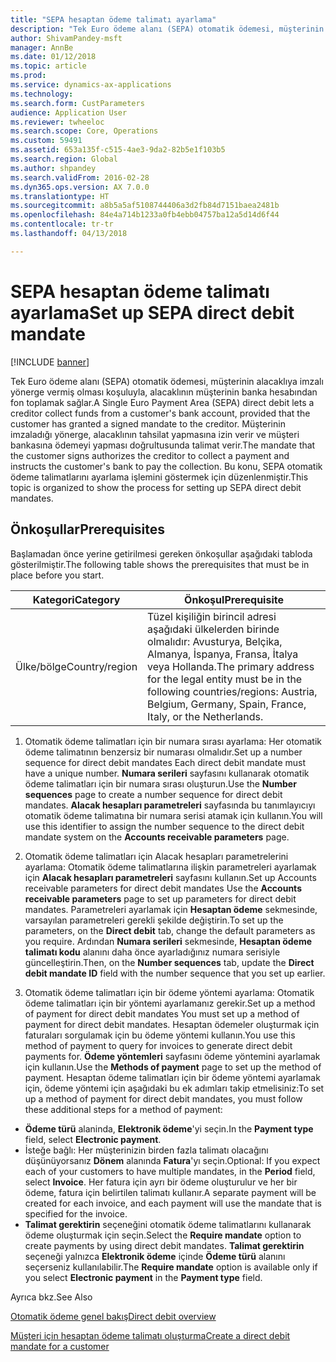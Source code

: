 ```yaml
---
title: "SEPA hesaptan ödeme talimatı ayarlama"
description: "Tek Euro ödeme alanı (SEPA) otomatik ödemesi, müşterinin alacaklıya imzalı yönerge vermiş olması koşuluyla, alacaklının müşterinin banka hesabından fon toplamak sağlar."
author: ShivamPandey-msft
manager: AnnBe
ms.date: 01/12/2018
ms.topic: article
ms.prod: 
ms.service: dynamics-ax-applications
ms.technology: 
ms.search.form: CustParameters
audience: Application User
ms.reviewer: twheeloc
ms.search.scope: Core, Operations
ms.custom: 59491
ms.assetid: 653a135f-c515-4ae3-9da2-82b5e1f103b5
ms.search.region: Global
ms.author: shpandey
ms.search.validFrom: 2016-02-28
ms.dyn365.ops.version: AX 7.0.0
ms.translationtype: HT
ms.sourcegitcommit: a8b5a5af5108744406a3d2fb84d7151baea2481b
ms.openlocfilehash: 84e4a714b1233a0fb4ebb04757ba12a5d14d6f44
ms.contentlocale: tr-tr
ms.lasthandoff: 04/13/2018

---
```


# <a name="set-up-sepa-direct-debit-mandate"></a><span data-ttu-id="e2a75-103">SEPA hesaptan ödeme talimatı ayarlama</span><span class="sxs-lookup"><span data-stu-id="e2a75-103">Set up SEPA direct debit mandate</span></span>

[!INCLUDE [banner](../includes/banner.md)]

<span data-ttu-id="e2a75-104">Tek Euro ödeme alanı (SEPA) otomatik ödemesi, müşterinin alacaklıya imzalı yönerge vermiş olması koşuluyla, alacaklının müşterinin banka hesabından fon toplamak sağlar.</span><span class="sxs-lookup"><span data-stu-id="e2a75-104">A Single Euro Payment Area (SEPA) direct debit lets a creditor collect funds from a customer's bank account, provided that the customer has granted a signed mandate to the creditor.</span></span> <span data-ttu-id="e2a75-105">Müşterinin imzaladığı yönerge, alacaklının tahsilat yapmasına izin verir ve müşteri bankasına ödemeyi yapması doğrultusunda talimat verir.</span><span class="sxs-lookup"><span data-stu-id="e2a75-105">The mandate that the customer signs authorizes the creditor to collect a payment and instructs the customer's bank to pay the collection.</span></span> <span data-ttu-id="e2a75-106">Bu konu, SEPA otomatik ödeme talimatlarını ayarlama işlemini göstermek için düzenlenmiştir.</span><span class="sxs-lookup"><span data-stu-id="e2a75-106">This topic is organized to show the process for setting up SEPA direct debit mandates.</span></span>

## <a name="prerequisites"></a><span data-ttu-id="e2a75-107">Önkoşullar</span><span class="sxs-lookup"><span data-stu-id="e2a75-107">Prerequisites</span></span>
<span data-ttu-id="e2a75-108">Başlamadan önce yerine getirilmesi gereken önkoşullar aşağıdaki tabloda gösterilmiştir.</span><span class="sxs-lookup"><span data-stu-id="e2a75-108">The following table shows the prerequisites that must be in place before you start.</span></span>

| <span data-ttu-id="e2a75-109">Kategori</span><span class="sxs-lookup"><span data-stu-id="e2a75-109">Category</span></span>       | <span data-ttu-id="e2a75-110">Önkoşul</span><span class="sxs-lookup"><span data-stu-id="e2a75-110">Prerequisite</span></span>                                                                                                                                              |
|----------------|-----------------------------------------------------------------------------------------------------------------------------------------------------------|
| <span data-ttu-id="e2a75-111">Ülke/bölge</span><span class="sxs-lookup"><span data-stu-id="e2a75-111">Country/region</span></span> | <span data-ttu-id="e2a75-112">Tüzel kişiliğin birincil adresi aşağıdaki ülkelerden birinde olmalıdır: Avusturya, Belçika, Almanya, İspanya, Fransa, İtalya veya Hollanda.</span><span class="sxs-lookup"><span data-stu-id="e2a75-112">The primary address for the legal entity must be in the following countries/regions: Austria, Belgium, Germany, Spain, France, Italy, or the Netherlands.</span></span> |

1. <span data-ttu-id="e2a75-113">Otomatik ödeme talimatları için bir numara sırası ayarlama: Her otomatik ödeme talimatının benzersiz bir numarası olmalıdır.</span><span class="sxs-lookup"><span data-stu-id="e2a75-113">Set up a number sequence for direct debit mandates Each direct debit mandate must have a unique number.</span></span> <span data-ttu-id="e2a75-114">**Numara serileri** sayfasını kullanarak otomatik ödeme talimatları için bir numara sırası oluşturun.</span><span class="sxs-lookup"><span data-stu-id="e2a75-114">Use the **Number sequences** page to create a number sequence for direct debit mandates.</span></span> <span data-ttu-id="e2a75-115">**Alacak hesapları parametreleri** sayfasında bu tanımlayıcıyı otomatik ödeme talimatına bir numara serisi atamak için kullanın.</span><span class="sxs-lookup"><span data-stu-id="e2a75-115">You will use this identifier to assign the number sequence to the direct debit mandate system on the **Accounts receivable parameters** page.</span></span>

2. <span data-ttu-id="e2a75-116">Otomatik ödeme talimatları için Alacak hesapları parametrelerini ayarlama: Otomatik ödeme talimatlarına ilişkin parametreleri ayarlamak için **Alacak hesapları parametreleri** sayfasını kullanın.</span><span class="sxs-lookup"><span data-stu-id="e2a75-116">Set up Accounts receivable parameters for direct debit mandates Use the **Accounts receivable parameters** page to set up parameters for direct debit mandates.</span></span> <span data-ttu-id="e2a75-117">Parametreleri ayarlamak için **Hesaptan ödeme** sekmesinde, varsayılan parametreleri gerekli şekilde değiştirin.</span><span class="sxs-lookup"><span data-stu-id="e2a75-117">To set up the parameters, on the **Direct debit** tab, change the default parameters as you require.</span></span> <span data-ttu-id="e2a75-118">Ardından **Numara serileri** sekmesinde, **Hesaptan ödeme talimatı kodu** alanını daha önce ayarladığınız numara serisiyle güncelleştirin.</span><span class="sxs-lookup"><span data-stu-id="e2a75-118">Then, on the **Number sequences** tab, update the **Direct debit mandate ID** field with the number sequence that you set up earlier.</span></span>

3. <span data-ttu-id="e2a75-119">Otomatik ödeme talimatları için bir ödeme yöntemi ayarlama: Otomatik ödeme talimatları için bir yöntemi ayarlamanız gerekir.</span><span class="sxs-lookup"><span data-stu-id="e2a75-119">Set up a method of payment for direct debit mandates You must set up a method of payment for direct debit mandates.</span></span> <span data-ttu-id="e2a75-120">Hesaptan ödemeler oluşturmak için faturaları sorgulamak için bu ödeme yöntemi kullanın.</span><span class="sxs-lookup"><span data-stu-id="e2a75-120">You use this method of payment to query for invoices to generate direct debit payments for.</span></span> <span data-ttu-id="e2a75-121">**Ödeme yöntemleri** sayfasını ödeme yöntemini ayarlamak için kullanın.</span><span class="sxs-lookup"><span data-stu-id="e2a75-121">Use the **Methods of payment** page to set up the method of payment.</span></span> <span data-ttu-id="e2a75-122">Hesaptan ödeme talimatları için bir ödeme yöntemi ayarlamak için, ödeme yöntemi için aşağıdaki bu ek adımları takip etmelisiniz:</span><span class="sxs-lookup"><span data-stu-id="e2a75-122">To set up a method of payment for direct debit mandates, you must follow these additional steps for a method of payment:</span></span>

-   <span data-ttu-id="e2a75-123">**Ödeme türü** alaninda, **Elektronik ödeme**'yi seçin.</span><span class="sxs-lookup"><span data-stu-id="e2a75-123">In the **Payment type** field, select **Electronic payment**.</span></span>
-   <span data-ttu-id="e2a75-124">İsteğe bağlı: Her müşterinizin birden fazla talimatı olacağını düşünüyorsanız **Dönem** alanında **Fatura**'yı seçin.</span><span class="sxs-lookup"><span data-stu-id="e2a75-124">Optional: If you expect each of your customers to have multiple mandates, in the **Period** field, select **Invoice**.</span></span> <span data-ttu-id="e2a75-125">Her fatura için ayrı bir ödeme oluşturulur ve her bir ödeme, fatura için belirtilen talimatı kullanır.</span><span class="sxs-lookup"><span data-stu-id="e2a75-125">A separate payment will be created for each invoice, and each payment will use the mandate that is specified for the invoice.</span></span>
-   <span data-ttu-id="e2a75-126">**Talimat gerektirin** seçeneğini otomatik ödeme talimatlarını kullanarak ödeme oluşturmak için seçin.</span><span class="sxs-lookup"><span data-stu-id="e2a75-126">Select the **Require mandate** option to create payments by using direct debit mandates.</span></span> <span data-ttu-id="e2a75-127">**Talimat gerektirin** seçeneği yalnızca **Elektronik ödeme** içinde **Ödeme türü** alanını seçerseniz kullanılabilir.</span><span class="sxs-lookup"><span data-stu-id="e2a75-127">The **Require mandate** option is available only if you select **Electronic payment** in the **Payment type** field.</span></span>

<span data-ttu-id="e2a75-128">Ayrıca bkz.</span><span class="sxs-lookup"><span data-stu-id="e2a75-128">See Also</span></span>

[<span data-ttu-id="e2a75-129">Otomatik ödeme genel bakış</span><span class="sxs-lookup"><span data-stu-id="e2a75-129">Direct debit overview</span></span>](sepa-direct-debit-overview.md) 

[<span data-ttu-id="e2a75-130">Müşteri için hesaptan ödeme talimatı oluşturma</span><span class="sxs-lookup"><span data-stu-id="e2a75-130">Create a direct debit mandate for a customer</span></span>](tasks/create-direct-debit-mandate-customer.md) 


